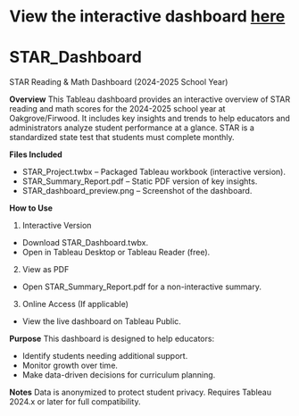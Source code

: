 # **View the interactive dashboard [here](https://public.tableau.com/views/STARProject/MathDashboard?:language=en-US&:sid=&:redirect=auth&:display_count=n&:origin=viz_share_link)**

# STAR_Dashboard
STAR Reading & Math Dashboard (2024-2025 School Year) 

**Overview**
This Tableau dashboard provides an interactive overview of STAR reading and math scores for the 2024-2025 school year at Oakgrove/Firwood. It includes key insights and trends to help educators and administrators analyze student performance at a glance. STAR is a standardized state test that students must complete monthly. 

**Files Included**
- STAR_Project.twbx – Packaged Tableau workbook (interactive version).
- STAR_Summary_Report.pdf – Static PDF version of key insights.
- STAR_dashboard_preview.png – Screenshot of the dashboard.

**How to Use**
1. Interactive Version
- Download STAR_Dashboard.twbx.
- Open in Tableau Desktop or Tableau Reader (free).
2. View as PDF
- Open STAR_Summary_Report.pdf for a non-interactive summary.
3. Online Access (If applicable)
- View the live dashboard on Tableau Public.

**Purpose**
This dashboard is designed to help educators:
- Identify students needing additional support.
- Monitor growth over time.
- Make data-driven decisions for curriculum planning.

**Notes**
Data is anonymized to protect student privacy.
Requires Tableau 2024.x or later for full compatibility.
